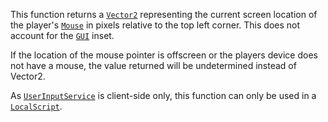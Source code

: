 This function returns a [`Vector2`](https://create.roblox.com/docs/reference/engine/datatypes/Vector2) representing the current screen
location of the player's [`Mouse`](https://create.roblox.com/docs/reference/engine/classes/Mouse) in pixels relative to the top left
corner. This does not account for the [`GUI`](https://create.roblox.com/docs/reference/engine/classes/GuiObject) inset.

If the location of the mouse pointer is offscreen or the players device
does not have a mouse, the value returned will be undetermined instead of
Vector2.

As [`UserInputService`](https://create.roblox.com/docs/reference/engine/classes/UserInputService) is client-side only, this function can only be
used in a [`LocalScript`](https://create.roblox.com/docs/reference/engine/classes/LocalScript).